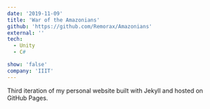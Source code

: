 ```yaml
---
date: '2019-11-09'
title: 'War of the Amazonians'
github: 'https://github.com/Remorax/Amazonians'
external: ''
tech:
  - Unity
  - C#

show: 'false'
company: 'IIIT'
---
```


Third iteration of my personal website built with Jekyll and hosted on GitHub Pages.
